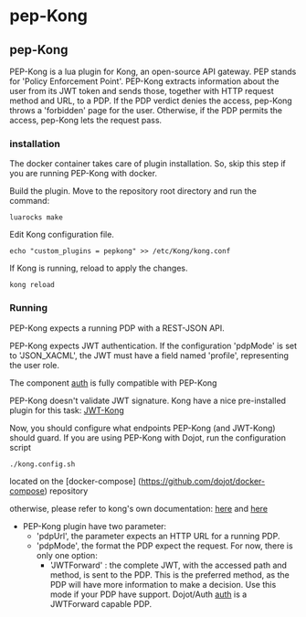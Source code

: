 # pep-Kong

## pep-Kong

PEP-Kong is a lua plugin for Kong, an open-source API gateway.
PEP stands for 'Policy Enforcement Point'.
PEP-Kong extracts information about the user from its JWT token and sends those,
 together with HTTP request method and URL, to a PDP.
 If the PDP verdict denies the access, pep-Kong throws a 'forbidden' page for the user.
 Otherwise, if the PDP permits the access, pep-Kong lets the request pass.

### installation
The docker container takes care of plugin installation.
So, skip this step if you are running PEP-Kong with docker.

Build the plugin. Move to the repository root directory and run the command:

```shell
luarocks make
```

Edit Kong configuration file.

```shell
echo "custom_plugins = pepkong" >> /etc/Kong/kong.conf
```
If Kong is running, reload to apply the changes.
```shell
kong reload
```

### Running


PEP-Kong expects a running PDP with a REST-JSON API.

PEP-Kong expects JWT authentication. If the configuration 'pdpMode' is set to 'JSON_XACML',
the JWT must have a field named 'profile', representing the user role.

The component [auth](https://github.com/dojot/auth) is fully compatible with PEP-Kong

PEP-Kong  doesn't validate JWT signature. Kong have a nice pre-installed plugin for this task: [JWT-Kong](https://getkong.org/plugins/jwt/)

Now, you should configure what endpoints PEP-Kong (and JWT-Kong) should guard.
If you are using PEP-Kong with Dojot, run the configuration script
```shell
./kong.config.sh
```
located on the [docker-compose]
(https://github.com/dojot/docker-compose) repository

otherwise, please refer to kong's own documentation: [here](https://getkong.org/plugins/jwt/) and [here](https://getkong.org/docs/0.11.x/plugin-development/plugin-configuration/)


* PEP-Kong plugin have two parameter:
	* 'pdpUrl', the parameter expects an HTTP URL for a running PDP.
	* 'pdpMode', the format the PDP expect the request. For now, there is only one option:
		* 'JWTForward' : the complete JWT, with the accessed path and method, is sent to the PDP.
 This is the preferred method, as the PDP will have more information to make a decision.
 Use this mode if your PDP have support. Dojot/Auth [auth](HTTPS://github.com/dojot/auth) is a JWTForward capable PDP.
